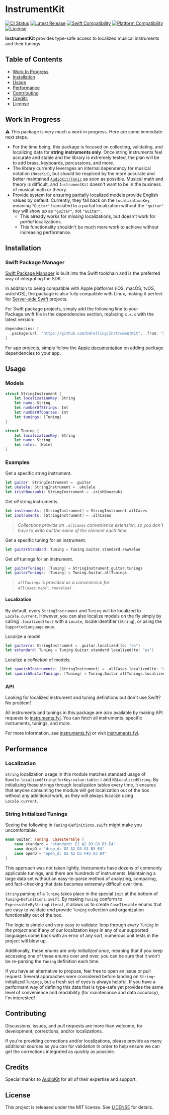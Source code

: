# InstrumentKit

[![CI Status](https://github.com/bdrelling/InstrumentKit/actions/workflows/tests.yml/badge.svg)](https://github.com/bdrelling/InstrumentKit/actions/workflows/tests.yml)
[![Latest Release](https://img.shields.io/github/v/tag/bdrelling/InstrumentKit?color=blue&label=latest)](https://github.com/bdrelling/InstrumentKit/releases)
[![Swift Compatibility](https://img.shields.io/endpoint?url=https%3A%2F%2Fswiftpackageindex.com%2Fapi%2Fpackages%2Fbdrelling%2FInstrumentKit%2Fbadge%3Ftype%3Dswift-versions)](https://swiftpackageindex.com/bdrelling/InstrumentKit)
[![Platform Compatibility](https://img.shields.io/endpoint?url=https%3A%2F%2Fswiftpackageindex.com%2Fapi%2Fpackages%2Fbdrelling%2FInstrumentKit%2Fbadge%3Ftype%3Dplatforms)](https://swiftpackageindex.com/bdrelling/InstrumentKit)
[![License](https://img.shields.io/github/license/bdrelling/InstrumentKit)](https://github.com/bdrelling/InstrumentKit/blob/main/LICENSE)

**InstrumentKit** provides type-safe access to localized musical instruments and their tunings.

## Table of Contents

- [Work In Progress](#work-in-progress)
- [Installation](#installation)
- [Usage](#usage)
- [Performance](#performance)
- [Contributing](#contributing)
- [Credits](#credits)
- [License](#license)

## Work In Progress

:warning: This package is very much a work in progress. Here are some immediate next steps.

- For the time being, this package is focused on collecting, validating, and localizing data for **string instruments only**. Once string instruments feel accurate and stable and the library is extremely tested, the plan will be to add brass, keyboards, percussions, and more.
- The library currently leverages an internal dependency for musical notation (`NoteKit`), but should be reaplced by the more accurate and better maintained [`AudioKit/Tonic`](https://github.com/AudioKit/Tonic) as soon as possible. Musical math and theory is difficult, and `InstrumentKit` doesn't want to be in the business of musical math or theory.
- Provide system for ensuring paritally localized models provide English values by default. Currently, they fall back on the `localizationKey`, meaning `"Guitar"` translated to a partial localization without the `"guitar"` key will show up as `"guitar"`, not `"Guitar"`.
  - This already works for _missing_ localizations, but doesn't work for _partial_ localizations.
  - This functionality shouldn't be much more work to achieve without increasing performance.

## Installation

### Swift Package Manager

[Swift Package Manager](https://swift.org/package-manager/) is built into the Swift toolchain and is the preferred way of integrating the SDK.

In addition to being compatible with Apple platforms (iOS, macOS, tvOS, watchOS), the package is also fully compatible with Linux, making it perfect for [Server-side Swift](https://www.swift.org/server/) projects.

For Swift package projects, simply add the following line to your Package.swift file in the dependencies section, replacing `x.x.x` with the latest version:

```swift
dependencies: [
  .package(url: "https://github.com/bdrelling/InstrumentKit", .from: "x.x.x"),
]
```

For app projects, simply follow the [Apple documentation](https://developer.apple.com/documentation/xcode/adding_package_dependencies_to_your_app) on adding package dependencies to your app.

## Usage

### Models

```swift
struct StringInstrument {
    let localizationKey: String
    let name: String
    let numberOfStrings: Int
    let numberOfCourses: Int
    let tunings: [Tuning]
}
```

```swift
struct Tuning {
    let localizationKey: String
    let name: String
    let notes: [Note]
}
```

### Examples

Get a specific string instrument.

```swift
let guitar: StringInstrument = .guitar
let ukulele: StringInstrument = .ukulele
let irishBouzouki: StringInstrument = .irishBouzouki
```

Get _all_ string instruments.

```swift
let instruments: [StringInstrument] = StringInstrument.allCases
let instruments: [StringInstrument] = .allCases
```

> _Collections provide an `.allCases` convenience extension, so you don't have to write out the name of the element each time._

Get a specific tuning for an instrument.

```swift
let guitarStandard: Tuning = Tuning.Guitar.standard.rawValue
```

Get _all_ tunings for an instrument.

```swift
let guitarTunings: [Tuning] = StringInstrument.guitar.tunings
let guitarTunings: [Tuning] = Tuning.Guitar.allTunings
```

> _`allTunings` is provided as a convenience for `allCases.map(\.rawValue)`._

#### Localization

By default, every `StringInstrument` and `Tuning` will be localized to `Locale.current`. However, you can also localize models on the fly simply by calling `.localized(to:)` with a `Locale`, locale identifier (`String`), or using the `SupportedLanguage` `enum`.

Localize a model.

```swift
let guitarra: StringInstrument = .guitar.localized(to: "es")
let estandard: Tuning = Tuning.Guitar.standard.localized(to: "es")
```

Localize a _collection_ of models.

```swift
let spanishInstruments: [StringInstrument] = .allCases.localized(to: "es")
let spanishGuitarTunings: [Tuning] = Tuning.Guitar.allTunings.localized(to: "es")
```

### API

Looking for localized instrument and tuning definitions but don't use Swift? No problem!

All instruments and tunings in this package are _also_ available by making API requests to [instruments.fyi](https://instruments.fyi). You can fetch all instruments, specific instruments, tunings, and more.

For more information, see [instruments.fyi](https://github.com/bdrelling/instruments.fyi) or visit [instruments.fyi](https://instruments.fyi).

## Performance

### Localization

`String` localization usage in this module matches standard usage of `Bundle.localizedString(forKey:value:table:)` and `NSLocalizedString`. By initializing these strings through localization tables every time, it ensures that anyone consuming the module will get localization out of the box without any additional work, as they will always localize using `Locale.current`.

### String Initialized Tunings

Seeing the following in `Tuning+Definitions.swift` might make you uncomfortable:

```swift
enum Guitar: Tuning, CaseIterable {
    case standard = "standard: E2 A2 D3 G3 B3 E4"
    case dropD = "drop_d: D2 A2 D3 G3 B3 E4"
    case openD = "open_d: D2 A2 D3 F#3 A3 D4"
}
```

This approach was not taken lightly. Instruments have dozens of commonly applicable tunings, and there are hundreds of instruments. Maintaining a large data set without an easy-to-parse method of analyzing, comparing, and fact-checking that data becomes extremely difficult over time.

`String` parsing of a `Tuning` takes place in the special `init` at the bottom of `Tuning+Definitions.swift`. By making `Tuning` conform to `ExpressibleByStringLiteral`, it allows us to create `CaseIterable` enums that are easy to validate _and_ provide `Tuning` collection and organization functionality out of the box.

The logic is simple and very easy to validate: loop through _every `Tuning` in the project_ and if any of our localization keys in any of our supported languages come back with an error of any sort, numerous unit tests in the project will blow up.

Additionally, these enums are _only initialized once_, meaning that if you keep accessing one of these enums over and over, you can be sure that it won't be re-parsing the `Tuning` definition each time.

If you have an alternative to propose, feel free to open an issue or pull request. Several approaches were considered before landing on `String`-initialized `Tuning`s, but a fresh set of eyes is always helpful. If you have a performant way of defining this data that is type-safe yet provides the same level of convenience and readability (for maintenance and data accuracy), I'm interested!

## Contributing

Discussions, issues, and pull requests are more than welcome, for development, corrections, and/or localizations.

If you're providing corrections and/or localizations, please provide as many additional sources as you can for validation in order to help ensure we can get the corrections integrated as quickly as possible.

## Credits

Special thanks to [AudioKit](https://github.com/AudioKit/AudioKit) for all of their expertise and support.

## License

This project is released under the MIT license. See [LICENSE](/LICENSE) for details.
